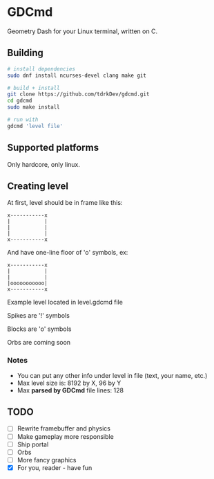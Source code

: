 # GDCmd

Geometry Dash for your Linux terminal, written on C.

## Building

```sh
# install dependencies
sudo dnf install ncurses-devel clang make git

# build + install
git clone https://github.com/tdrkDev/gdcmd.git
cd gdcmd
sudo make install

# run with
gdcmd 'level file'
```

## Supported platforms

Only hardcore, only linux.

## Creating level

At first, level should be in frame like this:

```
x-----------x
|           |
|           |
|           |
x-----------x
```

And have one-line floor of 'o' symbols, ex:

```
x-----------x
|           |
|           |
|ooooooooooo|
x-----------x
```

Example level located in level.gdcmd file

Spikes are '!' symbols

Blocks are 'o' symbols

Orbs are coming soon

### Notes
* You can put any other info under level in file (text, your name, etc.)
* Max level size is: 8192 by X, 96 by Y
* Max **parsed by GDCmd** file lines: 128

## TODO

- [ ] Rewrite framebuffer and physics
- [ ] Make gameplay more responsible
- [ ] Ship portal
- [ ] Orbs
- [ ] More fancy graphics
- [x] For you, reader - have fun
